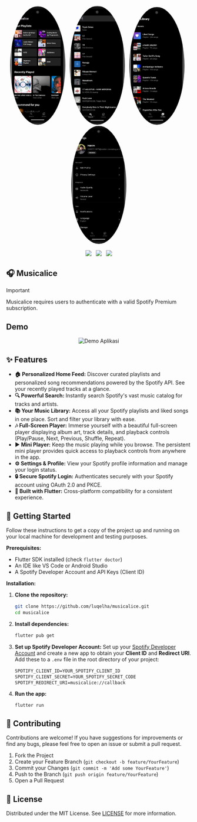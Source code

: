 <p align="center">
  <img src="https://raw.githubusercontent.com/luqelha/musicalice/main/images/musicalice.png" 
       alt="My Photo" 
       width="150" 
       style="border-radius:50%;"/>
       &nbsp;
  <img src="https://raw.githubusercontent.com/luqelha/musicalice/main/images/searchpage.png" 
       alt="My Photo" 
       width="150" 
       style="border-radius:50%;"/>
       &nbsp;
  <img src="https://raw.githubusercontent.com/luqelha/musicalice/main/images/librarypage.png" 
       alt="My Photo" 
       width="150" 
       style="border-radius:50%;"/>
       &nbsp;
  <img src="https://raw.githubusercontent.com/luqelha/musicalice/main/images/settingspage.png" 
       alt="My Photo" 
       width="150" 
       style="border-radius:50%;"/>
</p>

<p align="center">
  <a href="https://www.spotify.com/" style="text-decoration:none;"><img src="https://img.shields.io/badge/Spotify-1ED760?style=for-the-badge&logo=spotify&logoColor=white"/></a>
  &nbsp;
  <a href="https://flutter.dev/" style="text-decoration:none;"><img src="https://img.shields.io/badge/Flutter-02569B?style=for-the-badge&logo=flutter&logoColor=white"/></a>
  &nbsp;
  <a href="https://dart.dev/" style="text-decoration:none;"><img src="https://img.shields.io/badge/Dart-0175C2?style=for-the-badge&logo=dart&logoColor=white"/></a>
</p>

## 🎧 Musicalice

> [!IMPORTANT]
> Musicalice requires users to authenticate with a valid Spotify Premium subscription.

## Demo

<p align="center">
  <img src="https://raw.githubusercontent.com/luqelha/musicalice/main/images/demo.gif" alt="Demo Aplikasi" width="200"/>
</p>

## ✨ Features

- **🏠 Personalized Home Feed:** Discover curated playlists and personalized song recommendations powered by the Spotify API. See your recently played tracks at a glance.
- **🔍 Powerful Search:** Instantly search Spotify's vast music catalog for tracks and artists.
- **📚 Your Music Library:** Access all your Spotify playlists and liked songs in one place. Sort and filter your library with ease.
- **🎶 Full-Screen Player:** Immerse yourself with a beautiful full-screen player displaying album art, track details, and playback controls (Play/Pause, Next, Previous, Shuffle, Repeat).
- **▶️ Mini Player:** Keep the music playing while you browse. The persistent mini player provides quick access to playback controls from anywhere in the app.
- **⚙️ Settings & Profile:** View your Spotify profile information and manage your login status.
- **🔒 Secure Spotify Login:** Authenticates securely with your Spotify account using OAuth 2.0 and PKCE.
- **📱 Built with Flutter:** Cross-platform compatibility for a consistent experience.

## 🚀 Getting Started

Follow these instructions to get a copy of the project up and running on your local machine for development and testing purposes.

**Prerequisites:**

- Flutter SDK installed (check `flutter doctor`)
- An IDE like VS Code or Android Studio
- A Spotify Developer Account and API Keys (Client ID)

**Installation:**

1.  **Clone the repository:**
    ```bash
    git clone https://github.com/luqelha/musicalice.git
    cd musicalice
    ```
2.  **Install dependencies:**
    ```bash
    flutter pub get
    ```
3.  **Set up Spotify Developer Account:**
    Set up your [Spotify Developer Account](https://developer.spotify.com/dashboard) and create a new app to obtain your **Client ID** and **Redirect URI**.  
    Add these to a `.env` file in the root directory of your project:

    ```env
    SPOTIFY_CLIENT_ID=YOUR_SPOTIFY_CLIENT_ID
    SPOTIFY_CLIENT_SECRET=YOUR_SPOTIFY_SECRET_CODE
    SPOTIFY_REDIRECT_URI=musicalice://callback
    ```

4.  **Run the app:**
    ```bash
    flutter run
    ```

## 🤝 Contributing

Contributions are welcome! If you have suggestions for improvements or find any bugs, please feel free to open an issue or submit a pull request.

1.  Fork the Project
2.  Create your Feature Branch (`git checkout -b feature/YourFeature`)
3.  Commit your Changes (`git commit -m 'Add some YourFeature'`)
4.  Push to the Branch (`git push origin feature/YourFeature`)
5.  Open a Pull Request

## 📜 License

Distributed under the MIT License. See [LICENSE](https://github.com/luqelha/musicalice/tree/main?tab=MIT-1-ov-file) for more information.

